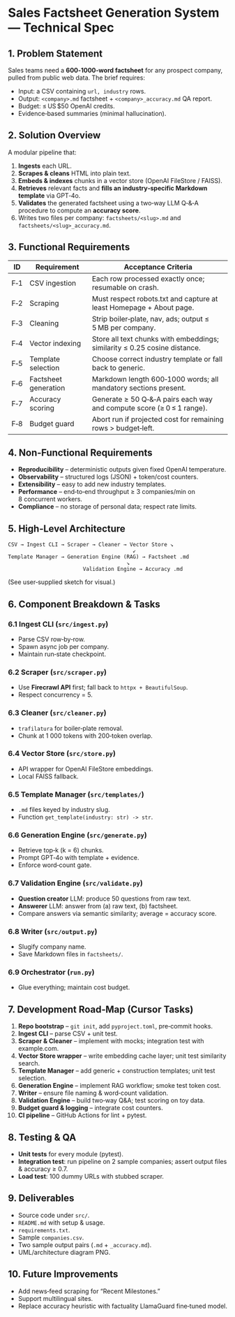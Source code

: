 # Sales Factsheet Generation System — Technical Spec

## 1. Problem Statement

Sales teams need a **600‑1000‑word factsheet** for any prospect company, pulled from public web data. The brief requires:

- Input: a CSV containing `url, industry` rows.
- Output: `<company>.md` factsheet + `<company>_accuracy.md` QA report.
- Budget: ≤ US \$50 OpenAI credits.
- Evidence‑based summaries (minimal hallucination).

## 2. Solution Overview

A modular pipeline that:

1. **Ingests** each URL.
2. **Scrapes & cleans** HTML into plain text.
3. **Embeds & indexes** chunks in a vector store (OpenAI FileStore / FAISS).
4. **Retrieves** relevant facts and **fills an industry‑specific Markdown template** via GPT‑4o.
5. **Validates** the generated factsheet using a two‑way LLM Q‑&‑A procedure to compute an **accuracy score**.
6. Writes two files per company: `factsheets/<slug>.md` and `factsheets/<slug>_accuracy.md`.

## 3. Functional Requirements

| ID  | Requirement          | Acceptance Criteria                                                       |
| --- | -------------------- | ------------------------------------------------------------------------- |
| F‑1 | CSV ingestion        | Each row processed exactly once; resumable on crash.                      |
| F‑2 | Scraping             | Must respect robots.txt and capture at least Homepage + About page.       |
| F‑3 | Cleaning             | Strip boiler‑plate, nav, ads; output ≤ 5 MB per company.                  |
| F‑4 | Vector indexing      | Store all text chunks with embeddings; similarity ≤ 0.25 cosine distance. |
| F‑5 | Template selection   | Choose correct industry template or fall back to generic.                 |
| F‑6 | Factsheet generation | Markdown length 600‑1000 words; all mandatory sections present.           |
| F‑7 | Accuracy scoring     | Generate ≥ 50 Q‑&‑A pairs each way and compute score (≥ 0 ≤ 1 range).     |
| F‑8 | Budget guard         | Abort run if projected cost for remaining rows > budget‑left.             |

## 4. Non‑Functional Requirements

- **Reproducibility** – deterministic outputs given fixed OpenAI temperature.
- **Observability** – structured logs (JSON) + token/cost counters.
- **Extensibility** – easy to add new industry templates.
- **Performance** – end‑to‑end throughput ≥ 3 companies/min on 8 concurrent workers.
- **Compliance** – no storage of personal data; respect rate limits.

## 5. High‑Level Architecture

```
CSV → Ingest CLI → Scraper → Cleaner → Vector Store ↘
                                        ↙
Template Manager → Generation Engine (RAG) → Factsheet .md
                                      ↘
                        Validation Engine → Accuracy .md
```

(See user‑supplied sketch for visual.)

## 6. Component Breakdown & Tasks

### 6.1 Ingest CLI (`src/ingest.py`)

- Parse CSV row‑by‑row.
- Spawn async job per company.
- Maintain run‑state checkpoint.

### 6.2 Scraper (`src/scraper.py`)

- Use **Firecrawl API** first; fall back to `httpx + BeautifulSoup`.
- Respect concurrency = 5.

### 6.3 Cleaner (`src/cleaner.py`)

- `trafilatura` for boiler‑plate removal.
- Chunk at 1 000 tokens with 200‑token overlap.

### 6.4 Vector Store (`src/store.py`)

- API wrapper for OpenAI FileStore embeddings.
- Local FAISS fallback.

### 6.5 Template Manager (`src/templates/`)

- `.md` files keyed by industry slug.
- Function `get_template(industry: str) -> str`.

### 6.6 Generation Engine (`src/generate.py`)

- Retrieve top‑k (k = 6) chunks.
- Prompt GPT‑4o with template + evidence.
- Enforce word‑count gate.

### 6.7 Validation Engine (`src/validate.py`)

- **Question creator** LLM: produce 50 questions from raw text.
- **Answerer** LLM: answer from (a) raw text, (b) factsheet.
- Compare answers via semantic similarity; average = accuracy score.

### 6.8 Writer (`src/output.py`)

- Slugify company name.
- Save Markdown files in `factsheets/`.

### 6.9 Orchestrator (`run.py`)

- Glue everything; maintain cost budget.

## 7. Development Road‑Map (Cursor Tasks)

1. **Repo bootstrap** – `git init`, add `pyproject.toml`, pre‑commit hooks.
2. **Ingest CLI** – parse CSV + unit test.
3. **Scraper & Cleaner** – implement with mocks; integration test with example.com.
4. **Vector Store wrapper** – write embedding cache layer; unit test similarity search.
5. **Template Manager** – add generic + construction templates; unit test selection.
6. **Generation Engine** – implement RAG workflow; smoke test token cost.
7. **Writer** – ensure file naming & word‑count validation.
8. **Validation Engine** – build two‑way Q&A; test scoring on toy data.
9. **Budget guard & logging** – integrate cost counters.
10. **CI pipeline** – GitHub Actions for lint + pytest.

## 8. Testing & QA

- **Unit tests** for every module (pytest).
- **Integration test**: run pipeline on 2 sample companies; assert output files & accuracy ≥ 0.7.
- **Load test**: 100 dummy URLs with stubbed scraper.

## 9. Deliverables

- Source code under `src/`.
- `README.md` with setup & usage.
- `requirements.txt`.
- Sample `companies.csv`.
- Two sample output pairs (`.md` + `_accuracy.md`).
- UML/architecture diagram PNG.

## 10. Future Improvements

- Add news‑feed scraping for “Recent Milestones.”
- Support multilingual sites.
- Replace accuracy heuristic with factuality LlamaGuard fine‑tuned model.
